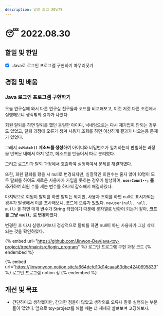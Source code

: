 ```yaml
---
description: 일일 회고 20일차
---
```


# 😴 2022.08.30

## 할일 및 한일

* [x] Java로 로그인 프로그램 구현하기 마무리짓기

## 경험 및 배움

### Java 로그인 프로그램 구현하기

오늘 연구실에 와서 다른 연구실 친구들과 코드를 비교해보고, 이것 저것 다른 조건에서 실행해보니 생각밖의 결과가 나왔다.

회원 탈퇴를 하면 탈퇴를 했던 동일한 아이디, 닉네임으로는 다시 재가입이 안되는 경우도 있었고, 탈퇴 과정에 오류가 생겨 사용자 조회를 하면 이상하게 결과가 나오는등 문제가 있었다.

그래서 **`isMatch()` 메소드를 생성**하여 아이디와 비밀번호가 일치하는지 판별하는 과정을 반복문 내에서 하지 않고, 메소드를 만들어서 따로 분리했다.

그리고 로그인과 탈퇴 과정에서 호출하여 실행하여서 문제를 해결하였다.

또한, 회원 탈퇴를 했을 시 null로 변경되지만, 실질적인 회원수는 줄지 않아 10명이 모두 탈퇴를 하여도 새로운 사용자가 가입을 못하는 경우가 발생하여, **`userCount--;` 를 추가**하여 회원 수를 세는 변수를 하나씩 감소해서 해결하였다.

마지막으로 회원이 탈퇴를 하면 탈퇴는 되지만, 사용자 조회를 하면 null로 표시가되는 경우가 발생해서 이를 조사해보니, 코드에 오류가 있었다. `newUser(null, null, null)` 을 하면 매개 변수가 String 타입이기 때문에 문자열로 반환이 되는거 같아, **코드를 그냥 `=null;` 로 변경**하였다.

변경한 후 다시 실행시켜보니 정상적으로 탈퇴를 하면 null이 아닌 사용자가 그냥 삭제되는 것을 확인하였다.

{% embed url="https://github.com/Jinwon-Dev/java-toy-project/tree/main/src/login_program" %}
로그인 프로그램 구현 과정 코드
{% endembed %}

{% embed url="https://jinwonyoon.notion.site/a664defd10d14caaa63dbc4240695833" %}
로그인 프로그램 notion 정
{% endembed %}

## 개선 및 목표

* 간단하다고 생각했지만, 간과한 점들이 많았고 생각외로 오류나 잘못 실행되는 부분들이 많았다. 앞으로 toy-project를 해볼 때는 더 세세히 살펴보며 코딩해보자.
